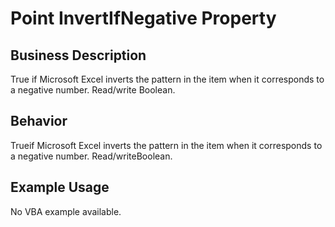 # Point InvertIfNegative Property

## Business Description
True if Microsoft Excel inverts the pattern in the item when it corresponds to a negative number. Read/write Boolean.

## Behavior
Trueif Microsoft Excel inverts the pattern in the item when it corresponds to a negative number. Read/writeBoolean.

## Example Usage
No VBA example available.